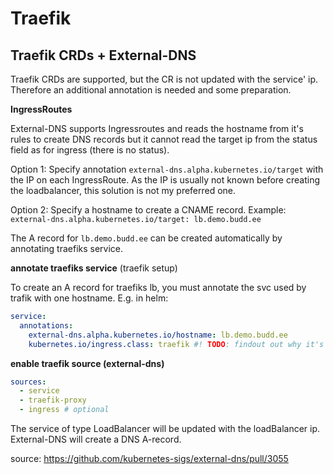 # Traefik

## Traefik CRDs + External-DNS

Traefik CRDs are supported, but the CR is not updated with the service' ip. Therefore an additional annotation is needed and some preparation.

**IngressRoutes**

External-DNS supports Ingressroutes and reads the hostname from it's rules to create DNS records but it cannot read the target ip from the status field as for ingress (there is no status).

Option 1: Specify annotation `external-dns.alpha.kubernetes.io/target`  with the IP on each IngressRoute. As the IP is usually not known before creating the loadbalancer, this solution is not my preferred one.

Option 2: Specify a hostname to create a CNAME record.
Example: `external-dns.alpha.kubernetes.io/target: lb.demo.budd.ee`

The A record for `lb.demo.budd.ee` can be created automatically by annotating traefiks service.

**annotate traefiks service** (traefik setup)

To create an A record for traefiks lb, you must annotate the svc used by trafik with one hostname.
E.g. in helm:

```yaml
service:
  annotations: 
    external-dns.alpha.kubernetes.io/hostname: lb.demo.budd.ee
    kubernetes.io/ingress.class: traefik #! TODO: findout out why it's required
```

**enable traefik source (external-dns)**

```yaml
sources:
  - service
  - traefik-proxy
  - ingress # optional
```

The service of type LoadBalancer will be updated with the loadBalancer ip. External-DNS will create a DNS A-record.


source: <https://github.com/kubernetes-sigs/external-dns/pull/3055>